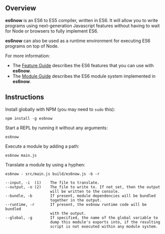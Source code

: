 ## Overview ##

**es6now** is an ES6 to ES5 compiler, written in ES6.  It will allow you to
write programs using next-generation Javascript features without having to 
wait for Node or browsers to fully implement ES6.

**es6now** can also be used as a runtime environment for executing ES6 programs
on top of Node.

For more information:

- The [Feature Guide](docs/features.md) describes the ES6 features that you can use with
**es6now**.
- The [Module Guide](docs/modules.md) describes the ES6 module system implemented in 
**es6now**.

## Instructions ##

Install globally with NPM (you may need to `sudo` this):

    npm install -g es6now

Start a REPL by running it without any arguments:

    es6now

Execute a module by adding a path:

    es6now main.js

Translate a module by using a hyphen:

    es6now - src/main.js build/es6now.js -b -r

    --input, -i  (1)    The file to translate.
    --output, -o (2)    The file to write to. If not set, then the output
                        will be written to the console.
    --bundle, -b        If present, module dependencies will be bundled 
                        together in the output.
    --runtime, -r       If present, the es6now runtime code will be bundled 
                        with the output.
    --global, -g        If specified, the name of the global variable to 
                        dump this module's exports into, if the resulting
                        script is not executed within any module system.
